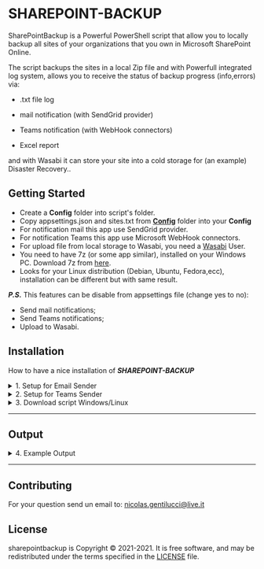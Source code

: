# SHAREPOINT-BACKUP

SharePointBackup is a Powerful PowerShell script that allow you to locally backup all sites of your organizations that you own in Microsoft SharePoint Online.

The script backups the sites in a local Zip file and with Powerfull integrated log system,
allows you to receive the status of backup progress (info,errors) via:

- .txt file log

- mail notification  (with SendGrid provider)

- Teams notification (with WebHook connectors)

- Excel report

and with Wasabi it can store your site into a cold storage for (an example) Disaster Recovery..

## Getting Started

- Create a **Config** folder into script's folder.
- Copy appsettings.json and sites.txt from [**Config**](https://github.com/NicoGenti/SharePointBackup/tree/main/Config) folder into your **Config**
- For notification mail this app use SendGrid provider.
- For notification Teams this app use Microsoft WebHook connectors.
- For upload file from local storage to Wasabi, you need a [Wasabi](https://wasabi.com/) User.
- You need to have 7z (or some app similar), installed on your Windows PC. Download 7z from [here](https://www.7-zip.org/download.html).
- Looks for your Linux distribution (Debian, Ubuntu, Fedora,ecc), installation can be different but with same result.

***P.S.***
This features can be disable from appsettings file (change yes to no):
 - Send mail notifications;
 - Send Teams notifications;
 - Upload to Wasabi.

## Installation

How to have a nice installation of ***SHAREPOINT-BACKUP***

<details AccountSendGrid>
<summary>1. Setup for Email Sender</summary>

- 1.1 Login here [SendGrid Login](https://app.sendgrid.com/login) and insert your username + password:

![sendloginimg](./images/LoginSendGrid.JPG)

- 1.2 or Create an account from [SendGrid SignUp](https://signup.sendgrid.com/)

- 1.3 Login and Create a Single Sender:

![1CreateSingleSender](./images/1CreateSingleSender.JPG)

- 1.4 Set the request parameters:

![2CreateSingleSender](./images/2CreateSingleSender.JPG)

- 1.5 Click the link and verificate your Sender:

![3CreateSingleSender](./images/3CreateSingleSender.png)

- 1.6 Return on your browser. Now you have the sender verificated! Then click drop-down-menu **Email API** and go to **Integration Guide**:

![4CreateSingleSender](./images/4CreateSingleSender.png)

- 1.7 Click on **Choose Web API**:

![5CreateSingleSender](./images/5CreateSingleSender.png)

- 1.8 Click on C# **Choose**:

![6CreateSingleSender](./images/6CreateSingleSender.png)

- 1.9 Choose your **Key Name** (whatever you like) and click **Create Key**:

![7CreateSingleSender](./images/7CreateSingleSender.png)

- 1.10 Now copy the key on file appsettings.json in Config folder into parameter: **Token**:

**PAY ATTENTION** Copy this key now, beacause it's impossible to recover later:

![8CreateSingleSender](./images/8CreateSingleSender.png)

![8CreateSingleSender](./images/appsettings.png)

- 1.11 Click on checkbox and press **Next: Verify Integration**:

![9CreateSingleSender](./images/9CreateSingleSender.png)

- ✅ Now you have set the Sender Profile! ✅

</details>

<details AccountWebHook>
<summary>2. Setup for Teams Sender</summary>

- 2.1 Go to the channel where you want this to write the message
- 2.2 Click on the settings of the channel
- 2.3 Select the Connectors
![2.3WebHookConnectors](./images/2.3WebHookConnectors.png)
- 2.4 Search or find the Incoming Webhook
- 2.5 Create a name for this webhook, if you want to have an image to identify upload it and then click on Create.
![2.5WebHookImage](./images/2.5WebHookImage.png)
- 2.6 Copy the URL created it will be needed for the PowerShell of this example of Create a new site.
![2.6WebHookURL](./images/2.6WebHookURL.png)
- 2.7 Click on Done.
- 2.8 The webhook is now ready to receive our messages sent via PowerShell. Now copy the code below on **"URI"** replace with the URL saved when created the webhook.
![2.8WebHookUri](./images/2.8WebHookUri.png)

</details>

<details DownloadSetWindows>
<summary>3. Download script Windows/Linux</summary>


- 3.1 Go to [link](https://github.com/NicoGenti/SharePointBackup/tree/main/sharepointbackup.ps1) and download the portable version for your OS

- 3.2 HASH VERIFICATION:
	- 2.2.1 Go into QuickhashGUI folder and download (on your Desktop) and run **QuickhashGUI** version for your OS;
	- If app version, into Release folder is to old, you can dowloaded it from [here](https://www.quickhash-gui.org/downloads/);

![1HashVerification](./images/1HashVerification.png)	
- 3.2.2 
    - Now click on Tab *File* (1),
    - choose *SHA256* (**2**),
    - select file *sharepointbackup.ps1* (**3**),
    - copy and past hash from *HashSharePointBackupVX.X.txt* into textbox (**4**),
    - If popup box say's *MATCHES*, you have download it correctly (**5**).

![2HashVerification](./images/2HashVerification.png)	

- 3.3 Extract the Zip folder anywhere you want on your PC

- 3.4 First step configure the **appsettings.json**:

---

### **PAY ATTENTION**

It's recommended modify only this parameters:

![1AppSettings](./images/1AppSettings.png)
---

- 3.4 Configure **sites.txt** with your SharePoint's sites (*sites new line new sites!!*)

![1Listorganizations](./images/1Listorganizations.png)

- 3. 5 Into PowerShell with Administrator role run this command:	
	- 3.5.1: Install-Module PnP.PowerShell -Force
	  - 3.5.1.1: Register-PnPManagementShellAccess (user and password are the same of SharePoint admin)
	- 3.5.2: Install-Module -Name PSSendGrid -Force
	- 3.5.3: Install-Module PoShLog -Force
	- 3.5.4: Install-Module -Name PoShLog.Enrichers -Force
	- 3.5.5: Install-Module -Name ImportExcel
	- 3.5.6: Install-Module -Name AWSPowerShell -Force
	*(They are all Modules that sharepointbackup.ps1 use)*
	
- 3.6 Then run the sharepointbackup.ps1

***IMPORTANT ONLY FOR LINUX USERS**

- 3.7 Before run ./sharepointbackup set envoirment PowerShell into Linux OS:    
    - 3.7.1: new Terminal
    - 3.7.2: $: sudo apt-get update
    - 3.7.3: $: sudo apt-get install -y wget apt-transport-https software-properties-common
    - 3.7.4: $: wget -q **link of your package distribution** [file Deb here](https://docs.microsoft.com/it-it/powershell/scripting/install/installing-powershell-on-linux?view=powershell-7.2#ubuntu-1804)
    - 3.7.5: $: sudo dpkg -i packages-microsoft-prod.deb
    - 3.7.6: $: sudo apt-get update
    - 3.7.7: $: sudo add-apt-repository universe
    - 3.7.8: $: sudo apt-get install -y powershell
    - 3.7.9: $: pwsh
    - 3.7.10 install all Modules (Point 3.5)
    
- 3. 8✅ Congratulations you stored your sites localy!! ✅

</details>

---
## Output

<details Output Files/Notify>
<summary>4. Example Output</summary>

- 4.1 Logs Folder:
	- 4.1.1 ErrorList.txt
	- 4.1.2 logDateTime.txt
	- 4.1.3 SiteReport.xlsx

- 4.3 Mail:
![4.3Mail](./images/4.3Mail.png)
- 4.4 Teams:
![4.3Teams](./images/4.3Teams.png)


</details>

---

## Contributing

For your question send un email to: nicolas.gentilucci@live.it

## License

sharepointbackup is Copyright © 2021-2021. It is free
software, and may be redistributed under the terms specified in the
[LICENSE](./LICENSE) file.
